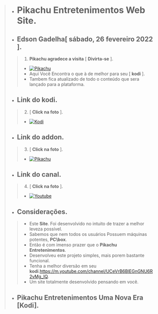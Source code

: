 > - # **Pikachu Entretenimentos Web Site**.
>
> - ## **Edson Gadelha**[ **sábado, 26 fevereiro 2022** ].
>
>> 1. **Pikachu agradece a visita** [ **Divirta-se** ].
>> - [![Pikachu](https://i.imgur.com/WQNErVg.jpg)](https://cuspida.github.io/PikachuEntretenimentos/)
>> - Aqui Você Encontra o que à de melhor para seu [ **kodi** ].
>> - Tambem fica atualizado de todo o conteúdo que sera lançado para a plataforma.
> - ## **Link do kodi**.
>
>> 2. [ **Click na foto** ].
>> - [![Kodi](https://pod.inrupt.com/pikachu12/public/AddonPikachu/Imagens/KodiPikachu.png)](https://kodi.tv/)
> - ## **Link do addon**.
>
>> 3. [ **Click na foto** ].
>> - [![Pikachu](https://i.imgur.com/lOnHDqG.jpg)](https://github.com/cuspida/cuspida/blob/main/plugin.video.pikachu.zip?raw=true)
> - ## **Link do canal**.
>
>> 4. [ **Click na foto** ].
>> - [![Youtube](https://www.themoviedb.org/t/p/original/gpWAdT0RiWfFc7g739BOv7AxcGK.jpg)](https://m.youtube.com/channel/UCeVrB6BlEGnGNU6R2vMg_IQ)
> - ## **Considerações**.
>
>> - Este **Site**. Foi desenvolvido no intuito de trazer a melhor leveza possível.
>> - Sabemos que nem todos os usuários Possuem máquinas potentes, **PC\box**.
>> - Então é com imenso prazer que o **Pikachu Entretenimentos**.
>> - Desenvolveu este projeto simples, mais porem bastante funcional.
>> - Tenha a melhor diversão em seu **kodi**.<https://m.youtube.com/channel/UCeVrB6BlEGnGNU6R2vMg_IQ>.
>> - Um site totalmente desenvolvido pensando em você.
>
> - ## **Pikachu Entretenimentos** Uma Nova Era [**Kodi**].
